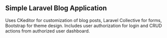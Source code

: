 ## Simple Laravel Blog Application
Uses CKeditor for customization of blog posts, Laravel Collective for forms, Bootstrap for theme design. Includes user authorization for login and CRUD actions from authorized user dashboard.
